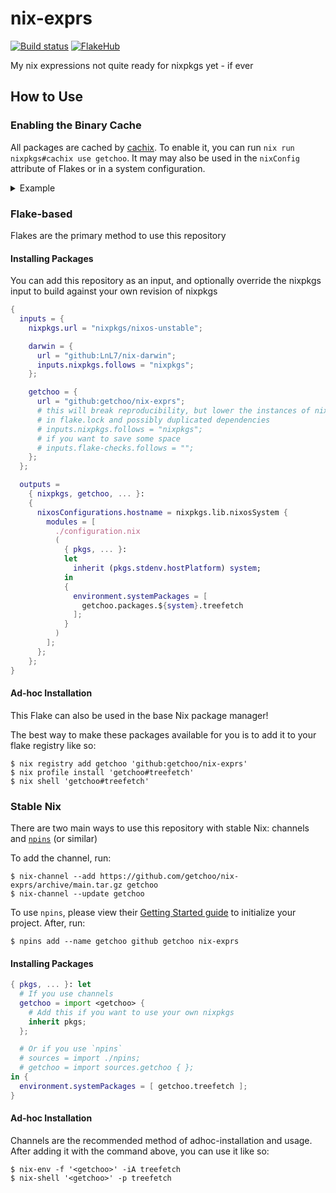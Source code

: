# nix-exprs

[![Build status](https://img.shields.io/github/actions/workflow/status/getchoo/nix-exprs/ci.yaml?style=flat-square&logo=github&label=Build%20status&color=5277c3)](https://github.com/getchoo/nix-exprs/actions/workflows/ci.yaml)
[![FlakeHub](https://img.shields.io/endpoint?url=https://flakehub.com/f/getchoo/nix-exprs/badge)](https://flakehub.com/flake/getchoo/nix-exprs)

My nix expressions not quite ready for nixpkgs yet - if ever

## How to Use

### Enabling the Binary Cache

All packages are cached by [cachix](https://cachix.org). To enable it, you can run
`nix run nixpkgs#cachix use getchoo`. It may may also be used in the `nixConfig` attribute
of Flakes or in a system configuration.

<details>
<summary>Example</summary>

```nix
{ pkgs, ... }: {
  nix.settings = {
    trusted-substituters = [ "https://getchoo.cachix.org" ];
    trusted-public-keys = [ "getchoo.cachix.org-1:ftdbAUJVNaFonM0obRGgR5+nUmdLMM+AOvDOSx0z5tE=" ];
  };
}
```

</details>

### Flake-based

Flakes are the primary method to use this repository

#### Installing Packages

You can add this repository as an input, and optionally override the nixpkgs input to build against
your own revision of nixpkgs

```nix
{
  inputs = {
    nixpkgs.url = "nixpkgs/nixos-unstable";

    darwin = {
      url = "github:LnL7/nix-darwin";
      inputs.nixpkgs.follows = "nixpkgs";
    };

    getchoo = {
      url = "github:getchoo/nix-exprs";
      # this will break reproducibility, but lower the instances of nixpkgs
      # in flake.lock and possibly duplicated dependencies
      # inputs.nixpkgs.follows = "nixpkgs";
      # if you want to save some space
      # inputs.flake-checks.follows = "";
    };
  };

  outputs =
    { nixpkgs, getchoo, ... }:
    {
      nixosConfigurations.hostname = nixpkgs.lib.nixosSystem {
        modules = [
          ./configuration.nix
          (
            { pkgs, ... }:
            let
              inherit (pkgs.stdenv.hostPlatform) system;
            in
            {
              environment.systemPackages = [
                getchoo.packages.${system}.treefetch
              ];
            }
          )
        ];
      };
    };
}
```

#### Ad-hoc Installation

This Flake can also be used in the base Nix package manager!

The best way to make these packages available for you is to
add it to your flake registry like so:

```console
$ nix registry add getchoo 'github:getchoo/nix-exprs'
$ nix profile install 'getchoo#treefetch'
$ nix shell 'getchoo#treefetch'
```

### Stable Nix

There are two main ways to use this repository with stable Nix: channels and [`npins`](https://github.com/andir/npins) (or similar)

To add the channel, run:

```console
$ nix-channel --add https://github.com/getchoo/nix-exprs/archive/main.tar.gz getchoo
$ nix-channel --update getchoo
```

To use `npins`, please view their [Getting Started guide](https://github.com/andir/npins?tab=readme-ov-file#getting-started) to initialize your project.
After, run:

```console
$ npins add --name getchoo github getchoo nix-exprs
```

#### Installing Packages

```nix
{ pkgs, ... }: let
  # If you use channels
  getchoo = import <getchoo> {
    # Add this if you want to use your own nixpkgs
    inherit pkgs;
  };

  # Or if you use `npins`
  # sources = import ./npins;
  # getchoo = import sources.getchoo { };
in {
  environment.systemPackages = [ getchoo.treefetch ];
}
```

#### Ad-hoc Installation

Channels are the recommended method of adhoc-installation and usage. After adding it with the command above, you can use it like so:

```console
$ nix-env -f '<getchoo>' -iA treefetch
$ nix-shell '<getchoo>' -p treefetch
```
